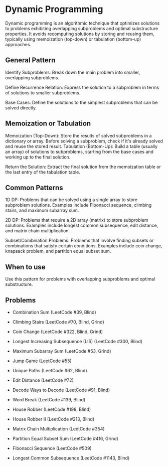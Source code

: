 # Dynamic Programming

Dynamic programming is an algorithmic technique that optimizes solutions to problems exhibiting overlapping subproblems and optimal substructure properties. It avoids recomputing solutions by storing and reusing them, typically using memoization (top-down) or tabulation (bottom-up) approaches.

## General Pattern

Identify Subproblems:
Break down the main problem into smaller, overlapping subproblems.

Define Recurrence Relation:
Express the solution to a subproblem in terms of solutions to smaller subproblems.

Base Cases:
Define the solutions to the simplest subproblems that can be solved directly.

## Memoization or Tabulation

Memoization (Top-Down): Store the results of solved subproblems in a dictionary or array. Before solving a subproblem, check if it's already solved and reuse the stored result.
Tabulation (Bottom-Up): Build a table (usually an array) of solutions to subproblems, starting from the base cases and working up to the final solution.

Return the Solution:
Extract the final solution from the memoization table or the last entry of the tabulation table.

## Common Patterns

1D DP:
Problems that can be solved using a single array to store subproblem solutions. Examples include Fibonacci sequence, climbing stairs, and maximum subarray sum.

2D DP:
Problems that require a 2D array (matrix) to store subproblem solutions. Examples include longest common subsequence, edit distance, and matrix chain multiplication.

Subset/Combination Problems:
Problems that involve finding subsets or combinations that satisfy certain conditions. Examples include coin change, knapsack problem, and partition equal subset sum.

## When to use

Use this pattern for problems with overlapping subproblems and optimal substructure.

## Problems

- Combination Sum (LeetCode #39, Blind)
- Climbing Stairs (LeetCode #70, Blind, Grind)
- Coin Change (LeetCode #322, Blind, Grind)
- Longest Increasing Subsequence (LIS) (LeetCode #300, Blind)

- Maximum Subarray Sum (LeetCode #53, Grind)
- Jump Game (LeetCode #55)
- Unique Paths (LeetCode #62, Blind)
- Edit Distance (LeetCode #72)
- Decode Ways to Decode (LeetCode #91, Blind)
- Word Break (LeetCode #139, Blind)
- House Robber (LeetCode #198, Blind)
- House Robber II (LeetCode #213, Blind)
- Matrix Chain Multiplication (LeetCode #354)
- Partition Equal Subset Sum (LeetCode #416, Grind)
- Fibonacci Sequence (LeetCode #509)
- Longest Common Subsequence (LeetCode #1143, Blind)
